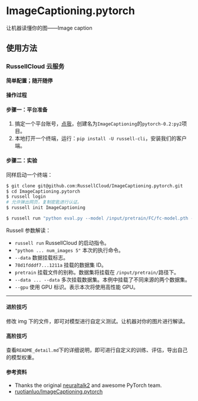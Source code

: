 # ImageCaptioning.pytorch

让机器读懂你的图——Image caption



## 使用方法

### RussellCloud 云服务

**简单配置；随开随停**



#### 操作过程

#### 步骤一：平台准备

1. 搞定一个平台账号，[点我](http://russellcloud.com/welcome)，创建名为`ImageCaptioning`的`pytorch-0.2:py2`项目。
2. 本地打开一个终端，运行：`pip install -U russell-cli`，安装我们的客户端。



#### 步骤二：实验

同样启动一个终端：

```bash
$ git clone git@github.com:RussellCloud/ImageCaptioning.pytorch.git
$ cd ImageCaptioning.pytorch
$ russell login
# 允许弹出网页，复制密匙进行认证。
$ russell init ImageCaptioning

$ russell run "python eval.py --model /input/pretrain/FC/fc-model.pth --infos_path /input/pretrain/FC/fc-infos.pkl --image_folder img --num_images 5" --data 78d1fdddf7074f8c9b647a56f7f1211a:pretrain --data 2e4189afbcb447a39ebc484854a489e8:weights --gpu
```

Russell 参数解读：

- `russell run`  RussellCloud 的启动指令。
- `"python ... num_images 5"` 本次的执行命令。
- `--data` 数据挂载标志。
- `78d1fdddf7...1211a` 挂载的数据集 ID。
- `pretrain` 挂载文件的别称。数据集将挂载在 `/input/pretrain/`路径下。
- `--data ... --data` 多次挂载数据集。本例中挂载了不同来源的两个数据集。
- `--gpu` 使用 GPU 标识。表示本次将使用高性能 GPU。




---

#### 进阶技巧

修改 img 下的文件，即可对模型进行自定义测试。让机器对你的图片进行解读。



#### 高阶技巧

查看`README_detail.md`下的详细说明，即可进行自定义的训练、评估，导出自己的模型权重。




#### 参考资料

- Thanks the original [neuraltalk2](https://github.com/karpathy/neuraltalk2) and awesome PyTorch team.
- [ruotianluo/ImageCaptioning.pytorch](https://github.com/ruotianluo/ImageCaptioning.pytorch)